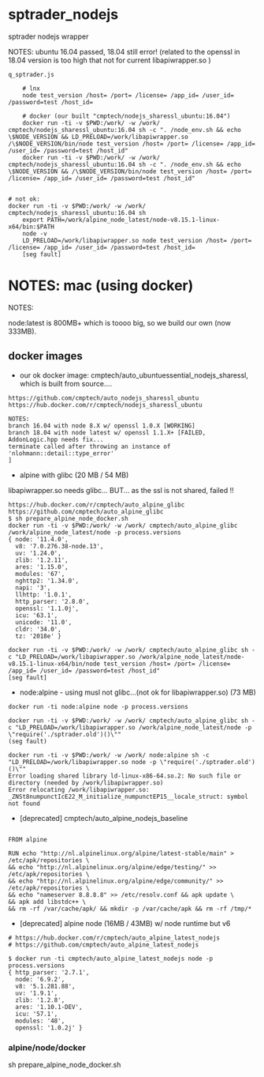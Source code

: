 # sptrader_nodejs

sptrader nodejs wrapper

NOTES: ubuntu 16.04 passed, 18.04 still error! (related to the openssl in 18.04 version is too high that not for current libapiwrapper.so )


```
q_sptrader.js

	# lnx
	node test_version /host= /port= /license= /app_id= /user_id= /password=test /host_id=

	# docker (our built "cmptech/nodejs_sharessl_ubuntu:16.04")
	docker run -ti -v $PWD:/work/ -w /work/ cmptech/nodejs_sharessl_ubuntu:16.04 sh -c ". /node_env.sh && echo \$NODE_VERSION && LD_PRELOAD=/work/libapiwrapper.so /\$NODE_VERSION/bin/node test_version /host= /port= /license= /app_id= /user_id= /password=test /host_id"
	docker run -ti -v $PWD:/work/ -w /work/ cmptech/nodejs_sharessl_ubuntu:16.04 sh -c ". /node_env.sh && echo \$NODE_VERSION && /\$NODE_VERSION/bin/node test_version /host= /port= /license= /app_id= /user_id= /password=test /host_id"
	

# not ok:
docker run -ti -v $PWD:/work/ -w /work/ cmptech/nodejs_sharessl_ubuntu:16.04 sh
	export PATH=/work/alpine_node_latest/node-v8.15.1-linux-x64/bin:$PATH
	node -v
	LD_PRELOAD=/work/libapiwrapper.so node test_version /host= /port= /license= /app_id= /user_id= /password=test /host_id=
	[seg fault]
```


# NOTES: mac (using docker)

NOTES:

node:latest is 800MB+ which is toooo big, so we build our own (now 333MB).

## docker images

* our ok docker image: cmptech/auto_ubuntuessential_nodejs_sharessl, which is built from source....
```
https://github.com/cmptech/auto_nodejs_sharessl_ubuntu
https://hub.docker.com/r/cmptech/nodejs_sharessl_ubuntu

NOTES:
branch 16.04 with node 8.X w/ openssl 1.0.X [WORKING]
branch 18.04 with node latest w/ openssl 1.1.X+ [FAILED,
AddonLogic.hpp needs fix...
terminate called after throwing an instance of 'nlohmann::detail::type_error'
]
```


* alpine with glibc (20 MB / 54 MB)

libapiwrapper.so needs glibc... BUT... as the ssl is not shared, failed !!

```
https://hub.docker.com/r/cmptech/auto_alpine_glibc
https://github.com/cmptech/auto_alpine_glibc
$ sh prepare_alpine_node_docker.sh
docker run -ti -v $PWD:/work/ -w /work/ cmptech/auto_alpine_glibc /work/alpine_node_latest/node -p process.versions
{ node: '11.4.0',
  v8: '7.0.276.38-node.13',
  uv: '1.24.0',
  zlib: '1.2.11',
  ares: '1.15.0',
  modules: '67',
  nghttp2: '1.34.0',
  napi: '3',
  llhttp: '1.0.1',
  http_parser: '2.8.0',
  openssl: '1.1.0j',
  icu: '63.1',
  unicode: '11.0',
  cldr: '34.0',
  tz: '2018e' }

docker run -ti -v $PWD:/work/ -w /work/ cmptech/auto_alpine_glibc sh -c "LD_PRELOAD=/work/libapiwrapper.so /work/alpine_node_latest/node-v8.15.1-linux-x64/bin/node test_version /host= /port= /license= /app_id= /user_id= /password=test /host_id"
[seg fault]

```

* node:alpine - using musl not glibc...(not ok for libapiwrapper.so) (73 MB)

```
docker run -ti node:alpine node -p process.versions

docker run -ti -v $PWD:/work/ -w /work/ cmptech/auto_alpine_glibc sh -c "LD_PRELOAD=/work/libapiwrapper.so /work/alpine_node_latest/node -p \"require('./sptrader.old')()\""
(seg fault)

docker run -ti -v $PWD:/work/ -w /work/ node:alpine sh -c "LD_PRELOAD=/work/libapiwrapper.so node -p \"require('./sptrader.old')()\""
Error loading shared library ld-linux-x86-64.so.2: No such file or directory (needed by /work/libapiwrapper.so)
Error relocating /work/libapiwrapper.so: _ZNSt8numpunctIcE22_M_initialize_numpunctEP15__locale_struct: symbol not found

```

* [deprecated] cmptech/auto_alpine_nodejs_baseline

```

FROM alpine

RUN echo "http://nl.alpinelinux.org/alpine/latest-stable/main" > /etc/apk/repositories \
&& echo "http://nl.alpinelinux.org/alpine/edge/testing/" >> /etc/apk/repositories \
&& echo "http://nl.alpinelinux.org/alpine/edge/community/" >> /etc/apk/repositories \
&& echo "nameserver 8.8.8.8" >> /etc/resolv.conf && apk update \
&& apk add libstdc++ \
&& rm -rf /var/cache/apk/ && mkdir -p /var/cache/apk && rm -rf /tmp/*

```

* [deprecated] alpine node (16MB / 43MB) w/ node runtime but v6
```
# https://hub.docker.com/r/cmptech/auto_alpine_latest_nodejs
# https://github.com/cmptech/auto_alpine_latest_nodejs

$ docker run -ti cmptech/auto_alpine_latest_nodejs node -p process.versions
{ http_parser: '2.7.1',
  node: '6.9.2',
  v8: '5.1.281.88',
  uv: '1.9.1',
  zlib: '1.2.8',
  ares: '1.10.1-DEV',
  icu: '57.1',
  modules: '48',
  openssl: '1.0.2j' }
```

### alpine/node/docker

sh prepare_alpine_node_docker.sh
